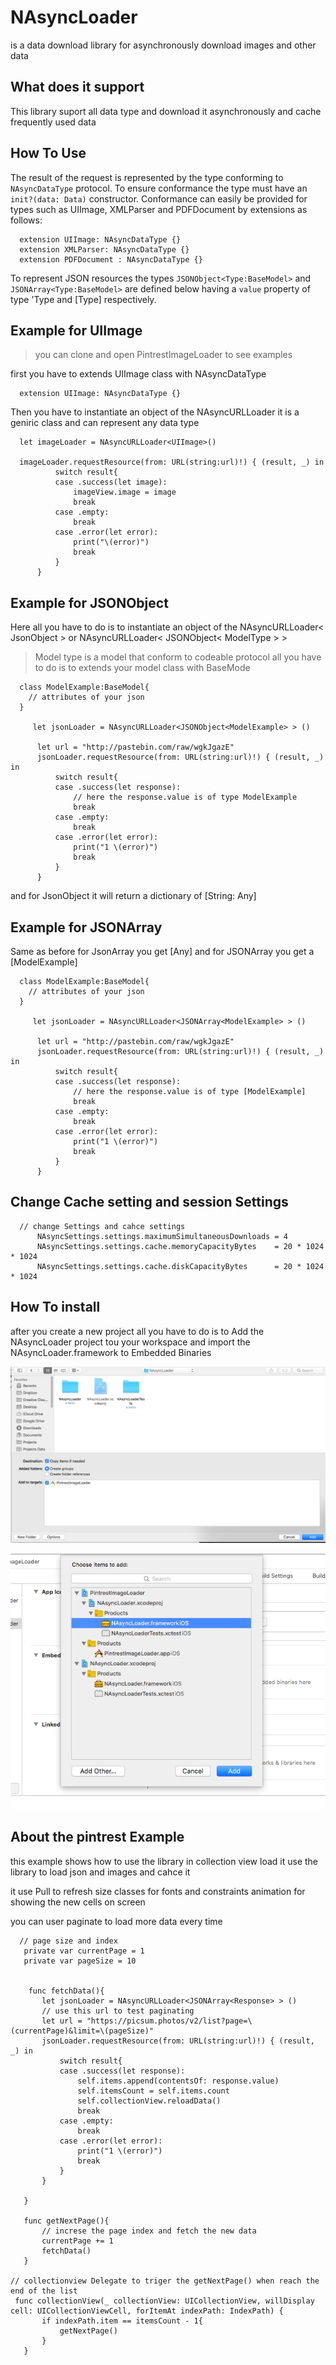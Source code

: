 # NAsyncLoader
 is a data download library for asynchronously download images and other data
 
 
 
## What does it support
  This library suport all data type and download it asynchronously and cache frequently used
  data
  
## How To Use
  The result of the request is represented by the type
  conforming to `NAsyncDataType` protocol.
  To ensure conformance the type must have an `init?(data: Data)` constructor.
  Conformance can easily be provided for types
  such as UIImage, XMLParser and PDFDocument by extensions as follows:

  ```
    extension UIImage: NAsyncDataType {}
    extension XMLParser: NAsyncDataType {}
    extension PDFDocument : NAsyncDataType {}
  ```

  To represent JSON resources the types `JSONObject<Type:BaseModel>` and `JSONArray<Type:BaseModel>`
  are defined below having a `value` property of type
  'Type and [Type] respectively.
## Example for UIImage
  
> you can clone and open PintrestImageLoader to see examples

  first you have to extends UIImage class with NAsyncDataType
  
  ```
    extension UIImage: NAsyncDataType {}
  ```
  Then you have to instantiate an object of the NAsyncURLLoader 
  it is a geniric class and can represent any data type
  
  ```
    let imageLoader = NAsyncURLLoader<UIImage>()
    
    imageLoader.requestResource(from: URL(string:url)!) { (result, _) in
            switch result{
            case .success(let image):
                imageView.image = image
                break
            case .empty:
                break
            case .error(let error):
                print("\(error)")
                break
            }
        }
  ```
  
## Example for JSONObject
  Here all you have to do is to instantiate an object of the NAsyncURLLoader< JsonObject >
  or NAsyncURLLoader< JSONObject< ModelType > >
   
> Model type is a model that conform to codeable protocol all you have to do is to extends your model class with 
  BaseMode
  
  ```
    class ModelExample:BaseModel{
      // attributes of your json
    }
    
       let jsonLoader = NAsyncURLLoader<JSONObject<ModelExample> > ()
     
        let url = "http://pastebin.com/raw/wgkJgazE"
        jsonLoader.requestResource(from: URL(string:url)!) { (result, _) in
            switch result{
            case .success(let response):
                // here the response.value is of type ModelExample
                break
            case .empty:
                break
            case .error(let error):
                print("1 \(error)")
                break
            }
        }
  ```
 
 and for JsonObject it will return a dictionary of [String: Any]
 
## Example for JSONArray 
 Same as before 
 for JsonArray you get [Any]
 and for JSONArray<ModelExample> you get a [ModelExample]
 
 
  ```
    class ModelExample:BaseModel{
      // attributes of your json
    }
    
       let jsonLoader = NAsyncURLLoader<JSONArray<ModelExample> > ()
     
        let url = "http://pastebin.com/raw/wgkJgazE"
        jsonLoader.requestResource(from: URL(string:url)!) { (result, _) in
            switch result{
            case .success(let response):
                // here the response.value is of type [ModelExample]
                break
            case .empty:
                break
            case .error(let error):
                print("1 \(error)")
                break
            }
        }
  ```
## Change Cache setting and session Settings
  ```
    // change Settings and cahce settings
        NAsyncSettings.settings.maximumSimultaneousDownloads = 4
        NAsyncSettings.settings.cache.memoryCapacityBytes    = 20 * 1024 * 1024
        NAsyncSettings.settings.cache.diskCapacityBytes      = 20 * 1024 * 1024
  ```
  
## How To install
  after you create a new project all you have to do is to Add the NAsyncLoader project tou your workspace 
  and import the NAsyncLoader.framework to Embedded Binaries


  <p><img src="/add.png" alt="Add NAsync to Project" title="title" /></p>
  
  <p><img src="/import.png" alt="Import NAsyncLoader.framework" title="title" /></p>
  
  
  
## About the pintrest Example
  this example shows how to use the library in collection view load 
  it use the library to load json and images and cahce it
  
  it use Pull to refresh
  size classes for fonts and constraints
  animation for showing the new cells on screen
  
  you can user paginate to load more data every time 
  
 ```
   // page size and index
    private var currentPage = 1
    private var pageSize = 10
 
 
     func fetchData(){
        let jsonLoader = NAsyncURLLoader<JSONArray<Response> > ()
        // use this url to test paginating
        let url = "https://picsum.photos/v2/list?page=\(currentPage)&limit=\(pageSize)"
        jsonLoader.requestResource(from: URL(string:url)!) { (result, _) in
            switch result{
            case .success(let response):
                self.items.append(contentsOf: response.value)
                self.itemsCount = self.items.count
                self.collectionView.reloadData()
                break
            case .empty:
                break
            case .error(let error):
                print("1 \(error)")
                break
            }
        }
        
    }
    
    func getNextPage(){
        // increse the page index and fetch the new data
        currentPage += 1
        fetchData()
    }
 
 // collectionview Delegate to triger the getNextPage() when reach the end of the list
  func collectionView(_ collectionView: UICollectionView, willDisplay cell: UICollectionViewCell, forItemAt indexPath: IndexPath) {
        if indexPath.item == itemsCount - 1{
            getNextPage()
        }
    }
 
 ```

